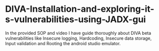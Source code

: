 # DIVA-Installation-and-exploring-it-s-vulnerabilities-using-JADX-gui
In the provided SOP and video I have guide thoroughly about DIVA beta vulnerabilities like Insecure logging, Hardcoding, Insecure data storage, Input validation and Rooting the android studio emulator.
